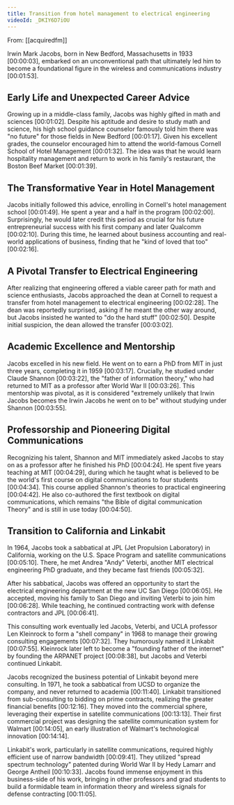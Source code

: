 ```yaml
---
title: Transition from hotel management to electrical engineering
videoId: _DKIY6D7iOU
---
```


From: [[acquiredfm]] <br/> 

Irwin Mark Jacobs, born in New Bedford, Massachusetts in 1933 <a class="yt-timestamp" data-t="00:00:03">[00:00:03]</a>, embarked on an unconventional path that ultimately led him to become a foundational figure in the wireless and communications industry <a class="yt-timestamp" data-t="00:01:53">[00:01:53]</a>.

## Early Life and Unexpected Career Advice
Growing up in a middle-class family, Jacobs was highly gifted in math and sciences <a class="yt-timestamp" data-t="00:01:02">[00:01:02]</a>. Despite his aptitude and desire to study math and science, his high school guidance counselor famously told him there was "no future" for those fields in New Bedford <a class="yt-timestamp" data-t="00:01:17">[00:01:17]</a>. Given his excellent grades, the counselor encouraged him to attend the world-famous Cornell School of Hotel Management <a class="yt-timestamp" data-t="00:01:32">[00:01:32]</a>. The idea was that he would learn hospitality management and return to work in his family's restaurant, the Boston Beef Market <a class="yt-timestamp" data-t="00:01:39">[00:01:39]</a>.

## The Transformative Year in Hotel Management
Jacobs initially followed this advice, enrolling in Cornell's hotel management school <a class="yt-timestamp" data-t="00:01:49">[00:01:49]</a>. He spent a year and a half in the program <a class="yt-timestamp" data-t="00:02:00">[00:02:00]</a>. Surprisingly, he would later credit this period as crucial for his future entrepreneurial success with his first company and later Qualcomm <a class="yt-timestamp" data-t="00:02:10">[00:02:10]</a>. During this time, he learned about business accounting and real-world applications of business, finding that he "kind of loved that too" <a class="yt-timestamp" data-t="00:02:16">[00:02:16]</a>.

## A Pivotal Transfer to Electrical Engineering
After realizing that engineering offered a viable career path for math and science enthusiasts, Jacobs approached the dean at Cornell to request a transfer from hotel management to electrical engineering <a class="yt-timestamp" data-t="00:02:28">[00:02:28]</a>. The dean was reportedly surprised, asking if he meant the other way around, but Jacobs insisted he wanted to "do the hard stuff" <a class="yt-timestamp" data-t="00:02:50">[00:02:50]</a>. Despite initial suspicion, the dean allowed the transfer <a class="yt-timestamp" data-t="00:03:02">[00:03:02]</a>.

## Academic Excellence and Mentorship
Jacobs excelled in his new field. He went on to earn a PhD from MIT in just three years, completing it in 1959 <a class="yt-timestamp" data-t="00:03:17">[00:03:17]</a>. Crucially, he studied under Claude Shannon <a class="yt-timestamp" data-t="00:03:22">[00:03:22]</a>, the "father of information theory," who had returned to MIT as a professor after World War II <a class="yt-timestamp" data-t="00:03:26">[00:03:26]</a>. This mentorship was pivotal, as it is considered "extremely unlikely that Irwin Jacobs becomes the Irwin Jacobs he went on to be" without studying under Shannon <a class="yt-timestamp" data-t="00:03:55">[00:03:55]</a>.

## Professorship and Pioneering Digital Communications
Recognizing his talent, Shannon and MIT immediately asked Jacobs to stay on as a professor after he finished his PhD <a class="yt-timestamp" data-t="00:04:24">[00:04:24]</a>. He spent five years teaching at MIT <a class="yt-timestamp" data-t="00:04:29">[00:04:29]</a>, during which he taught what is believed to be the world's first course on digital communications to four students <a class="yt-timestamp" data-t="00:04:34">[00:04:34]</a>. This course applied Shannon's theories to practical engineering <a class="yt-timestamp" data-t="00:04:42">[00:04:42]</a>. He also co-authored the first textbook on digital communications, which remains "the Bible of digital communication Theory" and is still in use today <a class="yt-timestamp" data-t="00:04:50">[00:04:50]</a>.

## Transition to California and Linkabit
In 1964, Jacobs took a sabbatical at JPL (Jet Propulsion Laboratory) in California, working on the U.S. Space Program and satellite communications <a class="yt-timestamp" data-t="00:05:10">[00:05:10]</a>. There, he met Andrea "Andy" Veterbi, another MIT electrical engineering PhD graduate, and they became fast friends <a class="yt-timestamp" data-t="00:05:32">[00:05:32]</a>.

After his sabbatical, Jacobs was offered an opportunity to start the electrical engineering department at the new UC San Diego <a class="yt-timestamp" data-t="00:06:05">[00:06:05]</a>. He accepted, moving his family to San Diego and inviting Veterbi to join him <a class="yt-timestamp" data-t="00:06:28">[00:06:28]</a>. While teaching, he continued contracting work with defense contractors and JPL <a class="yt-timestamp" data-t="00:06:41">[00:06:41]</a>.

This consulting work eventually led Jacobs, Veterbi, and UCLA professor Len Kleinrock to form a "shell company" in 1968 to manage their growing consulting engagements <a class="yt-timestamp" data-t="00:07:32">[00:07:32]</a>. They humorously named it Linkabit <a class="yt-timestamp" data-t="00:07:55">[00:07:55]</a>. Kleinrock later left to become a "founding father of the internet" by founding the ARPANET project <a class="yt-timestamp" data-t="00:08:38">[00:08:38]</a>, but Jacobs and Veterbi continued Linkabit.

Jacobs recognized the business potential of Linkabit beyond mere consulting. In 1971, he took a sabbatical from UCSD to organize the company, and never returned to academia <a class="yt-timestamp" data-t="00:11:40">[00:11:40]</a>. Linkabit transitioned from sub-consulting to bidding on prime contracts, realizing the greater financial benefits <a class="yt-timestamp" data-t="00:12:16">[00:12:16]</a>. They moved into the commercial sphere, leveraging their expertise in satellite communications <a class="yt-timestamp" data-t="00:13:13">[00:13:13]</a>. Their first commercial project was designing the satellite communication system for Walmart <a class="yt-timestamp" data-t="00:14:05">[00:14:05]</a>, an early illustration of Walmart's technological innovation <a class="yt-timestamp" data-t="00:14:14">[00:14:14]</a>.

Linkabit's work, particularly in satellite communications, required highly efficient use of narrow bandwidth <a class="yt-timestamp" data-t="00:09:41">[00:09:41]</a>. They utilized "spread spectrum technology" patented during World War II by Hedy Lamarr and George Antheil <a class="yt-timestamp" data-t="00:10:33">[00:10:33]</a>. Jacobs found immense enjoyment in this business-side of his work, bringing in other professors and grad students to build a formidable team in information theory and wireless signals for defense contracting <a class="yt-timestamp" data-t="00:11:05">[00:11:05]</a>.
